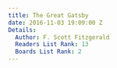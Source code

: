 ```yaml
---
title: The Great Gatsby
date: 2016-11-03 19:09:00 Z
Details:
  Author: F. Scott Fitzgerald
  Readers List Rank: 13
  Boards List Rank: 2
---
```


